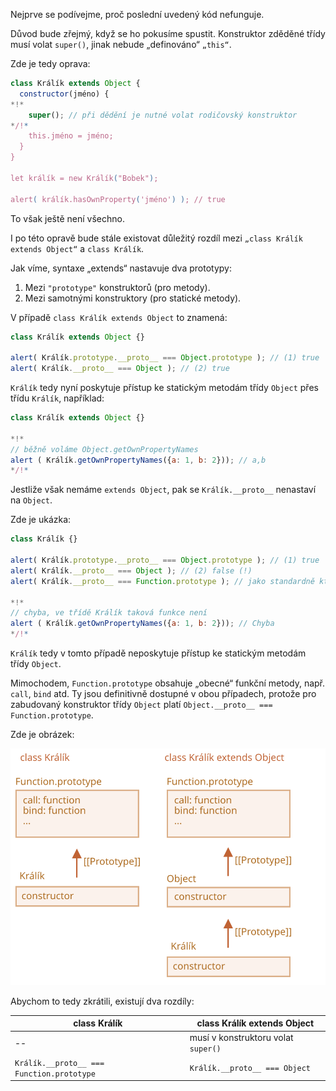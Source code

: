 Nejprve se podívejme, proč poslední uvedený kód nefunguje.

Důvod bude zřejmý, když se ho pokusíme spustit. Konstruktor zděděné třídy musí volat `super()`, jinak nebude „definováno“ `„this“`.

Zde je tedy oprava:

```js run
class Králík extends Object {
  constructor(jméno) {
*!*
    super(); // při dědění je nutné volat rodičovský konstruktor
*/!*
    this.jméno = jméno;
  }
}

let králík = new Králík("Bobek");

alert( králík.hasOwnProperty('jméno') ); // true
```

To však ještě není všechno.

I po této opravě bude stále existovat důležitý rozdíl mezi `„class Králík extends Object“` a `class Králík`.

Jak víme, syntaxe „extends“ nastavuje dva prototypy:

1. Mezi `"prototype"` konstruktorů (pro metody).
2. Mezi samotnými konstruktory (pro statické metody).

V případě `class Králík extends Object` to znamená:

```js run
class Králík extends Object {}

alert( Králík.prototype.__proto__ === Object.prototype ); // (1) true
alert( Králík.__proto__ === Object ); // (2) true
```

`Králík` tedy nyní poskytuje přístup ke statickým metodám třídy `Object` přes třídu `Králík`, například:

```js run
class Králík extends Object {}

*!*
// běžně voláme Object.getOwnPropertyNames
alert ( Králík.getOwnPropertyNames({a: 1, b: 2})); // a,b
*/!*
```

Jestliže však nemáme `extends Object`, pak se `Králík.__proto__` nenastaví na `Object`.

Zde je ukázka:

```js run
class Králík {}

alert( Králík.prototype.__proto__ === Object.prototype ); // (1) true
alert( Králík.__proto__ === Object ); // (2) false (!)
alert( Králík.__proto__ === Function.prototype ); // jako standardně kterákoli funkce

*!*
// chyba, ve třídě Králík taková funkce není
alert ( Králík.getOwnPropertyNames({a: 1, b: 2})); // Chyba
*/!*
```

`Králík` tedy v tomto případě neposkytuje přístup ke statickým metodám třídy `Object`.

Mimochodem, `Function.prototype` obsahuje „obecné“ funkční metody, např. `call`, `bind` atd. Ty jsou definitivně dostupné v obou případech, protože pro zabudovaný konstruktor třídy `Object` platí `Object.__proto__ === Function.prototype`.

Zde je obrázek:

![](rabbit-extends-object.svg)

Abychom to tedy zkrátili, existují dva rozdíly:

| class Králík | class Králík extends Object  |
|--------------|------------------------------|
| --             | musí v konstruktoru volat `super()` |
| `Králík.__proto__ === Function.prototype` | `Králík.__proto__ === Object` |
